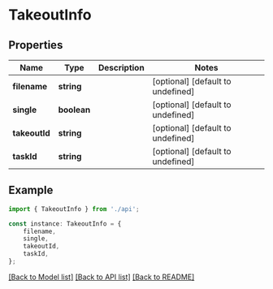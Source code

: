 # TakeoutInfo


## Properties

Name | Type | Description | Notes
------------ | ------------- | ------------- | -------------
**filename** | **string** |  | [optional] [default to undefined]
**single** | **boolean** |  | [optional] [default to undefined]
**takeoutId** | **string** |  | [optional] [default to undefined]
**taskId** | **string** |  | [optional] [default to undefined]

## Example

```typescript
import { TakeoutInfo } from './api';

const instance: TakeoutInfo = {
    filename,
    single,
    takeoutId,
    taskId,
};
```

[[Back to Model list]](../README.md#documentation-for-models) [[Back to API list]](../README.md#documentation-for-api-endpoints) [[Back to README]](../README.md)
